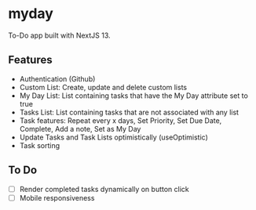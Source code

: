 # myday

To-Do app built with NextJS 13.

## Features

-   Authentication (Github)
-   Custom List: Create, update and delete custom lists
-   My Day List: List containing tasks that have the My Day attribute set to true
-   Tasks List: List containing tasks that are not associated with any list
-   Task features: Repeat every x days, Set Priority, Set Due Date, Complete, Add a note, Set as My Day
-   Update Tasks and Task Lists optimistically (useOptimistic)
-   Task sorting

## To Do

-   [ ] Render completed tasks dynamically on button click
-   [ ] Mobile responsiveness
